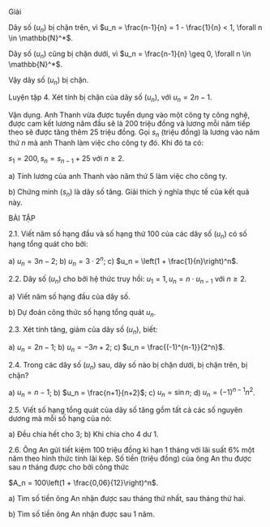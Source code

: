Giải

Dãy số $(u_n)$ bị chặn trên, vì $u_n = \frac{n-1}{n} = 1 - \frac{1}{n} < 1, \forall n \in \mathbb{N}^*$.

Dãy số $(u_n)$ cũng bị chặn dưới, vì $u_n = \frac{n-1}{n} \geq 0, \forall n \in \mathbb{N}^*$.

Vậy dãy số $(u_n)$ bị chặn.

Luyện tập 4. Xét tính bị chặn của dãy số $(u_n)$, với $u_n = 2n - 1$.

Vận dụng. Anh Thanh vừa được tuyển dụng vào một công ty công nghệ, được cam kết lương năm đầu sẽ là 200 triệu đồng và lương mỗi năm tiếp theo sẽ được tăng thêm 25 triệu đồng. Gọi $s_n$ (triệu đồng) là lương vào năm thứ $n$ mà anh Thanh làm việc cho công ty đó. Khi đó ta có:

$s_1 = 200, s_n = s_{n-1} + 25$ với $n \geq 2$.

a) Tính lương của anh Thanh vào năm thứ 5 làm việc cho công ty.

b) Chứng minh $(s_n)$ là dãy số tăng. Giải thích ý nghĩa thực tế của kết quả này.

BÀI TẬP

2.1. Viết năm số hạng đầu và số hạng thứ 100 của các dãy số $(u_n)$ có số hạng tổng quát cho bởi:

a) $u_n = 3n - 2$;    b) $u_n = 3 \cdot 2^n$;    c) $u_n = \left(1 + \frac{1}{n}\right)^n$.

2.2. Dãy số $(u_n)$ cho bởi hệ thức truy hồi: $u_1 = 1, u_n = n \cdot u_{n-1}$ với $n \geq 2$.

a) Viết năm số hạng đầu của dãy số.

b) Dự đoán công thức số hạng tổng quát $u_n$.

2.3. Xét tính tăng, giảm của dãy số $(u_n)$, biết:

a) $u_n = 2n - 1$;    b) $u_n = -3n + 2$;    c) $u_n = \frac{(-1)^{n-1}}{2^n}$.

2.4. Trong các dãy số $(u_n)$ sau, dãy số nào bị chặn dưới, bị chặn trên, bị chặn?

a) $u_n = n - 1$;    b) $u_n = \frac{n+1}{n+2}$;    c) $u_n = \sin n$;    d) $u_n = (-1)^{n-1} n^2$.

2.5. Viết số hạng tổng quát của dãy số tăng gồm tất cả các số nguyên dương mà mỗi số hạng của nó:

a) Đều chia hết cho 3;    b) Khi chia cho 4 dư 1.

2.6. Ông An gửi tiết kiệm 100 triệu đồng kì hạn 1 tháng với lãi suất 6% một năm theo hình thức tính lãi kép. Số tiền (triệu đồng) của ông An thu được sau $n$ tháng được cho bởi công thức

$A_n = 100\left(1 + \frac{0,06}{12}\right)^n$.

a) Tìm số tiền ông An nhận được sau tháng thứ nhất, sau tháng thứ hai.

b) Tìm số tiền ông An nhận được sau 1 năm.